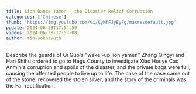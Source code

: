 ```yaml
---
title: Lion Dance Yamen - the Disaster Relief Corruption
categories: ['Chinese']
thumb: 'https://img.youtube.com/vi/KyMfFJyEyFg/maxresdefault.jpg'
pudate: 2024-06-28T17:54:59
videos: 2024-06-28-17-53-08
author: tin-sokhavuth
---
```

Describe the guards of Qi Guo's "wake -up lion yamen" Zhang Qingyi and Han Shihu ordered to go to Hegu County to investigate Xiao Houye Cao Anmin's corruption and spoils of the disaster, and the private bags were full, causing the affected people to live up to life. The case of the case came out of the stone, recovered the stolen silver, and the story of the criminals was the Fa -rectification.
